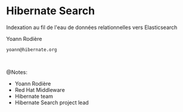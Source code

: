 <!-- .slide: data-state="focus" -->
# Hibernate Search

Indexation au fil de l'eau de données relationnelles vers Elasticsearch

Yoann Rodière

`yoann@hibernate.org`

<img data-src="../image/logo/redhat-rgb-color.svg" class="logo redhat" />
<img data-src="../image/logo/hibernate_monochrome.svg" class="logo hibernate" />

@Notes:

* Yoann Rodière
* Red Hat Middleware  
* Hibernate team
* Hibernate Search project lead
